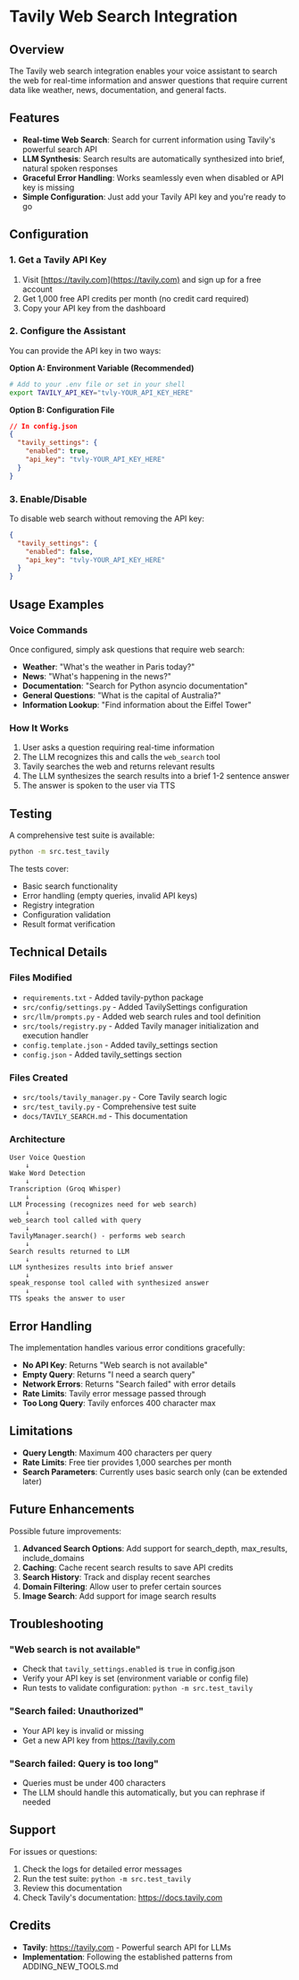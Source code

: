 # Tavily Web Search Integration

## Overview

The Tavily web search integration enables your voice assistant to search the web for real-time information and answer questions that require current data like weather, news, documentation, and general facts.

## Features

- **Real-time Web Search**: Search for current information using Tavily's powerful search API
- **LLM Synthesis**: Search results are automatically synthesized into brief, natural spoken responses
- **Graceful Error Handling**: Works seamlessly even when disabled or API key is missing
- **Simple Configuration**: Just add your Tavily API key and you're ready to go

## Configuration

### 1. Get a Tavily API Key

1. Visit [https://tavily.com](https://tavily.com) and sign up for a free account
2. Get 1,000 free API credits per month (no credit card required)
3. Copy your API key from the dashboard

### 2. Configure the Assistant

You can provide the API key in two ways:

**Option A: Environment Variable (Recommended)**
```bash
# Add to your .env file or set in your shell
export TAVILY_API_KEY="tvly-YOUR_API_KEY_HERE"
```

**Option B: Configuration File**
```json
// In config.json
{
  "tavily_settings": {
    "enabled": true,
    "api_key": "tvly-YOUR_API_KEY_HERE"
  }
}
```

### 3. Enable/Disable

To disable web search without removing the API key:
```json
{
  "tavily_settings": {
    "enabled": false,
    "api_key": "tvly-YOUR_API_KEY_HERE"
  }
}
```

## Usage Examples

### Voice Commands

Once configured, simply ask questions that require web search:

- **Weather**: "What's the weather in Paris today?"
- **News**: "What's happening in the news?"
- **Documentation**: "Search for Python asyncio documentation"
- **General Questions**: "What is the capital of Australia?"
- **Information Lookup**: "Find information about the Eiffel Tower"

### How It Works

1. User asks a question requiring real-time information
2. The LLM recognizes this and calls the `web_search` tool
3. Tavily searches the web and returns relevant results
4. The LLM synthesizes the search results into a brief 1-2 sentence answer
5. The answer is spoken to the user via TTS

## Testing

A comprehensive test suite is available:

```bash
python -m src.test_tavily
```

The tests cover:
- Basic search functionality
- Error handling (empty queries, invalid API keys)
- Registry integration
- Configuration validation
- Result format verification

## Technical Details

### Files Modified
- `requirements.txt` - Added tavily-python package
- `src/config/settings.py` - Added TavilySettings configuration
- `src/llm/prompts.py` - Added web search rules and tool definition
- `src/tools/registry.py` - Added Tavily manager initialization and execution handler
- `config.template.json` - Added tavily_settings section
- `config.json` - Added tavily_settings section

### Files Created
- `src/tools/tavily_manager.py` - Core Tavily search logic
- `src/test_tavily.py` - Comprehensive test suite
- `docs/TAVILY_SEARCH.md` - This documentation

### Architecture

```
User Voice Question
    ↓
Wake Word Detection
    ↓
Transcription (Groq Whisper)
    ↓
LLM Processing (recognizes need for web search)
    ↓
web_search tool called with query
    ↓
TavilyManager.search() - performs web search
    ↓
Search results returned to LLM
    ↓
LLM synthesizes results into brief answer
    ↓
speak_response tool called with synthesized answer
    ↓
TTS speaks the answer to user
```

## Error Handling

The implementation handles various error conditions gracefully:

- **No API Key**: Returns "Web search is not available"
- **Empty Query**: Returns "I need a search query"
- **Network Errors**: Returns "Search failed" with error details
- **Rate Limits**: Tavily error message passed through
- **Too Long Query**: Tavily enforces 400 character max

## Limitations

- **Query Length**: Maximum 400 characters per query
- **Rate Limits**: Free tier provides 1,000 searches per month
- **Search Parameters**: Currently uses basic search only (can be extended later)

## Future Enhancements

Possible future improvements:

1. **Advanced Search Options**: Add support for search_depth, max_results, include_domains
2. **Caching**: Cache recent search results to save API credits
3. **Search History**: Track and display recent searches
4. **Domain Filtering**: Allow user to prefer certain sources
5. **Image Search**: Add support for image search results

## Troubleshooting

### "Web search is not available"
- Check that `tavily_settings.enabled` is `true` in config.json
- Verify your API key is set (environment variable or config file)
- Run tests to validate configuration: `python -m src.test_tavily`

### "Search failed: Unauthorized"
- Your API key is invalid or missing
- Get a new API key from https://tavily.com

### "Search failed: Query is too long"
- Queries must be under 400 characters
- The LLM should handle this automatically, but you can rephrase if needed

## Support

For issues or questions:
1. Check the logs for detailed error messages
2. Run the test suite: `python -m src.test_tavily`
3. Review this documentation
4. Check Tavily's documentation: https://docs.tavily.com

## Credits

- **Tavily**: https://tavily.com - Powerful search API for LLMs
- **Implementation**: Following the established patterns from ADDING_NEW_TOOLS.md

